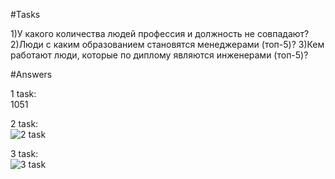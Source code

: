 #Tasks  

1)У какого количества людей профессия и должность не совпадают?
2)Люди с каким образованием становятся менеджерами (топ-5)?
3)Кем работают люди, которые по диплому являются инженерами (топ-5)? 

#Answers  

1 task:     
1051  

2 task:    
![2 task](https://github.com/sHakalUF/da/blob/main/2%20task.jpg)  

3 task:  
![3 task](https://github.com/sHakalUF/da/blob/main/3%20task.jpg)  

